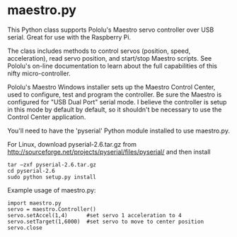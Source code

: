 maestro.py
==========

This Python class supports Pololu's Maestro servo controller over USB serial. Great for use with the Raspberry Pi.

The class includes methods to control servos (position, speed, acceleration), read servo position, and start/stop Maestro scripts.  See Pololu's on-line documentation to learn about the full capabilities of this nifty micro-controller.

Pololu's Maestro Windows installer sets up the Maestro Control Center, used to configure, test and program the controller.  Be sure the Maestro is configured for "USB Dual Port" serial mode.  I believe the controller is setup in this mode by default by default, so it shouldn't be necessary to use the Control Center application.

You'll need to have the 'pyserial' Python module installed to use maestro.py.

For Linux, download pyserial-2.6.tar.gz from http://sourceforge.net/projects/pyserial/files/pyserial/ and then install

    tar –zxf pyserial-2.6.tar.gz
    cd pyserial-2.6
    sudo python setup.py install


Example usage of maestro.py:

    import maestro.py
    servo = maestro.Controller()
    servo.setAccel(1,4)      #set servo 1 acceleration to 4
    servo.setTarget(1,6000)  #set servo to move to center position
    servo.close
